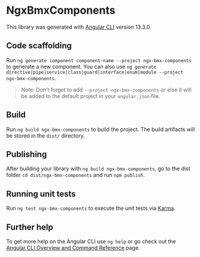 # NgxBmxComponents

This library was generated with [Angular CLI](https://github.com/angular/angular-cli) version 13.3.0.

## Code scaffolding

Run `ng generate component component-name --project ngx-bmx-components` to generate a new component. You can also use `ng generate directive|pipe|service|class|guard|interface|enum|module --project ngx-bmx-components`.
> Note: Don't forget to add `--project ngx-bmx-components` or else it will be added to the default project in your `angular.json` file. 

## Build

Run `ng build ngx-bmx-components` to build the project. The build artifacts will be stored in the `dist/` directory.

## Publishing

After building your library with `ng build ngx-bmx-components`, go to the dist folder `cd dist/ngx-bmx-components` and run `npm publish`.

## Running unit tests

Run `ng test ngx-bmx-components` to execute the unit tests via [Karma](https://karma-runner.github.io).

## Further help

To get more help on the Angular CLI use `ng help` or go check out the [Angular CLI Overview and Command Reference](https://angular.io/cli) page.
